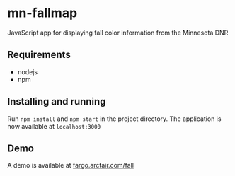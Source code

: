 # mn-fallmap
JavaScript app for displaying fall color information from the Minnesota DNR

## Requirements
* nodejs
* npm

## Installing and running
Run `npm install` and `npm start` in the project directory. The application is now available at `localhost:3000`

## Demo
A demo is available at [fargo.arctair.com/fall](fargo.arctair.com/fall)
